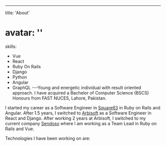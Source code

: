 ---

title: 'About'

# avatar: ''

skills:

- Vue
- React
- Ruby On Rails
- Django
- Python
- Angular
- GraphQL
  ---Young and energetic individual with result oriented approach. I have acquired a Bachelor of Computer Science (BSCS) Honours from FAST NUCES, Lahore, Pakistan.

I started my career as a Software Engineer in [Square63](https://www.square63.com/) in Ruby on Rails and Angular. After 1.5 years, I switched to [Arbisoft](https://arbisoft.com/) as a Software Engineer in React and Django. After working 2 years at Arbisoft, I switched to my current company [Sendoso](https://sendoso.com/) where I am working as a Team Lead in Ruby on Rails and Vue.

Technologies I have been working on are:
